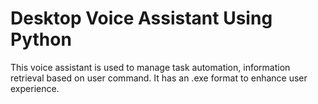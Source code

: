 # Desktop Voice Assistant Using Python
This voice assistant is used to manage task automation, information retrieval based on user command. It has an .exe format to enhance user experience.
